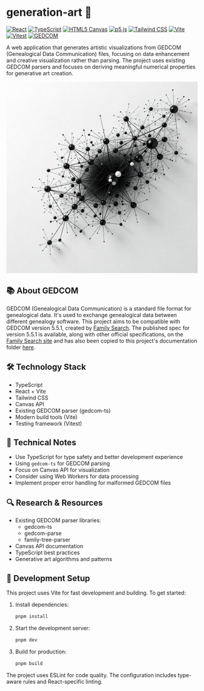 # generation-art 🎨

[![React](https://img.shields.io/badge/React-20232A?style=for-the-badge&logo=react&logoColor=61DAFB)](https://reactjs.org/)
[![TypeScript](https://img.shields.io/badge/TypeScript-007ACC?style=for-the-badge&logo=typescript&logoColor=white)](https://www.typescriptlang.org/)
[![HTML5 Canvas](https://img.shields.io/badge/HTML5_Canvas-000000?style=for-the-badge&logo=html5&logoColor=white)](https://developer.mozilla.org/en-US/docs/Web/API/Canvas_API)
[![p5.js](https://img.shields.io/badge/p5.js-ED225D?style=for-the-badge&logo=p5.js&logoColor=white)](https://p5js.org/)
[![Tailwind CSS](https://img.shields.io/badge/Tailwind_CSS-38B2AC?style=for-the-badge&logo=tailwind-css&logoColor=white)](https://tailwindcss.com/)
[![Vite](https://img.shields.io/badge/Vite-646CFF?style=for-the-badge&logo=vite&logoColor=white)](https://vitejs.dev/)
[![Vitest](https://img.shields.io/badge/Vitest-6E9F18?style=for-the-badge&logo=vitest&logoColor=white)](https://vitest.dev/)
[![GEDCOM](https://img.shields.io/badge/GEDCOM-5.5.1-2C3E50?style=for-the-badge)](https://www.familysearch.org/en/developers/docs/gedcom/)

A web application that generates artistic visualizations from GEDCOM (Genealogical Data Communication) files, focusing on data enhancement and creative visualization rather than parsing. The project uses existing GEDCOM parsers and focuses on deriving meaningful numerical properties for generative art creation.

![Generated graph visualization](images/graph1.png)

## 📚 About GEDCOM

GEDCOM (Genealogical Data Communication) is a standard file format for genealogical data. It's used to exchange genealogical data between different genealogy software. This project aims to be compatible with GEDCOM version 5.5.1, created by [Family Search](http://familysearch.org/). The published spec for version 5.5.1 is available, along with other official specifications, on the [Family Search site](https://www.familysearch.org/en/developers/docs/gedcom/) and has also been copied to this project's documentation folder [here](documents/ged551-5bac5e57fe88dd37df0e153d9c515335.pdf).

## 🛠️ Technology Stack

- TypeScript
- React + Vite
- Tailwind CSS
- Canvas API
- Existing GEDCOM parser (gedcom-ts)
- Modern build tools (Vite)
- Testing framework (Vitest)

## 📝 Technical Notes

- Use TypeScript for type safety and better development experience
- Using `gedcom-ts` for GEDCOM parsing
- Focus on Canvas API for visualization
- Consider using Web Workers for data processing
- Implement proper error handling for malformed GEDCOM files

## 🔍 Research & Resources

- Existing GEDCOM parser libraries:
  - gedcom-ts
  - gedcom-parse
  - family-tree-parser
- Canvas API documentation
- TypeScript best practices
- Generative art algorithms and patterns

## 🚀 Development Setup

This project uses Vite for fast development and building. To get started:

1. Install dependencies:

   ```bash
   pnpm install
   ```

2. Start the development server:

   ```bash
   pnpm dev
   ```

3. Build for production:
   ```bash
   pnpm build
   ```

The project uses ESLint for code quality. The configuration includes type-aware rules and React-specific linting.
